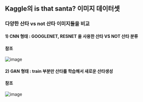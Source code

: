 ## Kaggle의 is that santa? 이미지 데이터셋

### 다양한 산타 vs not 산타 이미지들을 비교

#### 1) CNN 형태 : GOOGLENET, RESNET 을 사용한 산타 VS NOT 산타 분류

#### 참조

![image](https://user-images.githubusercontent.com/114221089/217723479-3307881a-51e2-40cf-8aac-1e1db8ef638c.png)


#### 2) GAN 형태 : train 부분만 산타를 학습해서 새로운 산타생성

#### 참조

![image](https://user-images.githubusercontent.com/114221089/217723505-a282905f-600e-4b4e-8b25-2ef5c685e08e.png)
